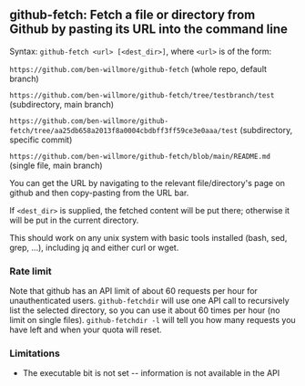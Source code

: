 ## github-fetch: Fetch a file or directory from Github by pasting its URL into the command line
  
Syntax: `github-fetch <url> [<dest_dir>]`, where `<url>` is of the form:

`https://github.com/ben-willmore/github-fetch` (whole repo, default branch)

`https://github.com/ben-willmore/github-fetch/tree/testbranch/test` (subdirectory, main branch)

`https://github.com/ben-willmore/github-fetch/tree/aa25db658a2013f8a0004cbdbff3ff59ce3e0aaa/test` (subdirectory, specific commit)

`https://github.com/ben-willmore/github-fetch/blob/main/README.md` (single file, main branch)

You can get the URL by navigating to the relevant file/directory\'s page on github and then copy-pasting from the URL bar.  

If `<dest_dir>` is supplied, the fetched content will be put there; otherwise it will be put in the current directory.

This should work on any unix system with basic tools installed (bash, sed, grep, ...), including jq and either curl or wget.

### Rate limit

Note that github has an API limit of about 60 requests per hour for unauthenticated users. `github-fetchdir` will use one API call to recursively list the selected directory, so you can use it about 60 times per hour (no limit on single files). `github-fetchdir -l` will tell you how many requests you have left and when your quota will reset.

### Limitations

* The executable bit is not set -- information is not available in the API
